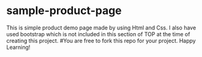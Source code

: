 # sample-product-page
This is simple product demo page made by using Html and Css.
I also have used bootstrap which is not included in this section of TOP at the time of creating this project. 
#You are free to fork this repo for your project. Happy Learning!
